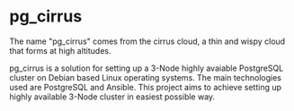 # pg_cirrus
The name "pg_cirrus" comes from the cirrus cloud, a thin and wispy cloud that forms at high altitudes.

pg_cirrus is a solution for setting up a 3-Node highly avaiable PostgreSQL cluster on Debian based Linux operating systems.
The main technologies used are PostgreSQL and Ansible.
This project aims to achieve setting up highly available 3-Node cluster in easiest possible way.
